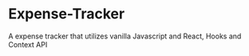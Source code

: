 # Expense-Tracker
A expense tracker that utilizes vanilla Javascript and React, Hooks and Context API 
